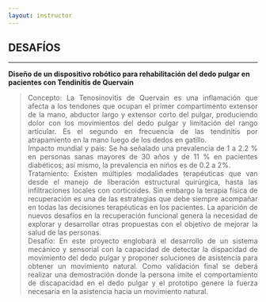 ```yaml
---
layout: instructor
---
```

## DESAFÍOS

* * *

**Diseño de un dispositivo robótico para rehabilitación del dedo pulgar en pacientes con Tendinitis de Quervain**
><div style="text-align: justify">Concepto: La Tenosinovitis de Quervain es una inflamación que afecta a los tendones que ocupan el primer compartimento extensor de la mano, abductor largo y extensor corto del pulgar, produciendo dolor con los movimientos del dedo pulgar y limitación del rango articular. Es el segundo en frecuencia de las tendinitis por atrapamiento en la mano luego de los dedos en gatillo.</div>
>
><div style="text-align: justify">Impacto mundial y país: Se ha señalado una prevalencia de 1 a 2.2 % en personas sanas mayores de 30 años y de 11 % en pacientes diabéticos; así mismo, la prevalencia en niños es de 0.2 a 2%.</div>
>
><div style="text-align: justify">Tratamiento: Existen múltiples modalidades terapéuticas que van desde el manejo de liberación estructural quirúrgica, hasta las infiltraciones locales con corticoides. Sin embargo la terapia física de recuperación es una de las estrategias que debe siempre acompañar en todas las decisiones terapéuticas en los pacientes. La aparición de nuevos desafíos en la recuperación funcional genera la necesidad de explorar y desarrollar otras propuestas con el objetivo de mejorar la salud de las personas.</div>
>
><div style="text-align: justify">Desafío: En este proyecto englobará el desarrollo de un sistema mecánico y sensorial con la capacidad de detectar la dispacidad de movimiento del dedo pulgar y proponer soluciones de asistencia para obtener un movimiento natural. Como validación final se deberá realizar una demostración donde la persona imite el comportamiento de discapacidad en el dedo pulgar y el prototipo genere la fuerza necesaria en la asistencia hacia un movimiento natural.</div>

